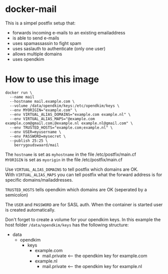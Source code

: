 # docker-mail
This is a simpel postfix setup that:
 - forwards incoming e-mails to an existing emailaddress
 - is able to send e-mails
 - uses spamassassin to fight spam
 - uses saslauth to authenticate (only one user)
 - allows multiple domains
 - uses opendkim
 
# How to use this image

```
docker run \
  --name mail
  --hostname mail.example.com \
  --volume /data/opendkim/keys:/etc/opendkim/keys \ 
  --env MYORIGIN="example.com" \
  --env VIRTUAL_ALIAS_DOMAINS="example.com example.nl" \
  --env VIRTUAL_ALIAS_MAPS="@example.com example.com@gmail.com;@example.nl example.nl@gmail.com" \
  --env TRUSTED_HOSTS="example.com;example.nl" \
  --env USER=myusername \
  --env PASSWORD=mysecret \
  --publish 25:25 \
    berrygoudswaard/mail
```

The `hostname` is set as `myhostname` in the file /etc/postfix/main.cf  
`MYORIGIN` is set as `myorigin` in the file /etc/postfix/main.cf  

Use `VIRTUAL_ALIAS_DOMAINS` to tell postfix which domains are OK.  
With `VIRTUAL_ALIAS_MAPS` you can tell postfix what the forward address is for specific domains/mailaddresses.  

`TRUSTED_HOSTS` tells opendkim which domains are OK (seperated by a semicolon)  

The `USER` and `PASSWORD` are for SASL auth. When the container is started user is created automatically.  

Don't forget to create a volume for your opendkim keys. In this example the host folder `/data/opendkim/keys` has
the following structure:
   - data
     - opendkim
       - keys
         - example.com
           - mail.private <-- the opendkim key for example.com
         - example.nl
           - mail.private <-- the opendkim key for example.nl
